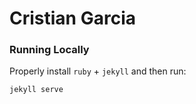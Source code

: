 # Cristian Garcia

### Running Locally
Properly install `ruby` + `jekyll` and then run:
```
jekyll serve
```